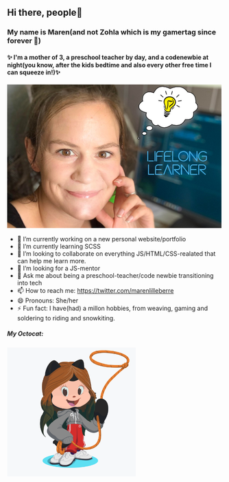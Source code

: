 ## Hi there, people👋

### My name is Maren(and not Zohla which is my gamertag since forever :floppy_disk:)
#### :sparkles:  I'm a mother of 3, a preschool teacher by day, and a **codenewbie** at night(you know, after the kids bedtime and also every other free time I can squeeze in!):sparkles: 

<img src="https://github.com/Zohla/Zohla/blob/master/maren_bulb.jpg" width ="500">



- 🔭 I’m currently working on a new personal website/portfolio
- 🌱 I’m currently learning SCSS
- 👯 I’m looking to collaborate on everything JS/HTML/CSS-realated that can help me learn more.
- 🤔 I’m looking for a JS-mentor
- 💬 Ask me about being a preschool-teacher/code newbie transitioning into tech
- 📫 How to reach me: https://twitter.com/marenlilleberre
- 😄 Pronouns: She/her
- ⚡ Fun fact: I have(had) a millon hobbies, from weaving, gaming and soldering to riding and snowkiting.

##### My Octocat: 

<img src="https://github.com/Zohla/Zohla/blob/master/octocat.png" width = "300">
